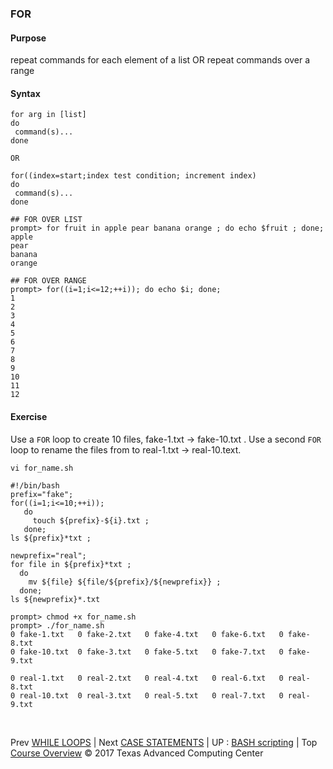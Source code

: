 
### FOR
#### Purpose
repeat commands for each element of a list
OR
repeat commands over a range

#### Syntax
```
for arg in [list]
do
 command(s)...
done

OR

for((index=start;index test condition; increment index)
do
 command(s)...
done
```
```
## FOR OVER LIST
prompt> for fruit in apple pear banana orange ; do echo $fruit ; done;
apple
pear
banana
orange

## FOR OVER RANGE
prompt> for((i=1;i<=12;++i)); do echo $i; done;
1
2
3
4
5
6
7
8
9
10
11
12
```

#### Exercise
Use a `FOR` loop to create 10 files, fake-1.txt -> fake-10.txt . Use a second `FOR` loop to rename the files from to real-1.txt -> real-10.text.
```
vi for_name.sh
```
```
#!/bin/bash
prefix="fake";
for((i=1;i<=10;++i));
   do
     touch ${prefix}-${i}.txt ;
   done;
ls ${prefix}*txt ;

newprefix="real";
for file in ${prefix}*txt ;
  do
    mv ${file} ${file/${prefix}/${newprefix}} ;
  done;
ls ${newprefix}*.txt
```
```
prompt> chmod +x for_name.sh
prompt> ./for_name.sh
0 fake-1.txt   0 fake-2.txt   0 fake-4.txt   0 fake-6.txt   0 fake-8.txt
0 fake-10.txt  0 fake-3.txt   0 fake-5.txt   0 fake-7.txt   0 fake-9.txt

0 real-1.txt   0 real-2.txt   0 real-4.txt   0 real-6.txt   0 real-8.txt
0 real-10.txt  0 real-3.txt   0 real-5.txt   0 real-7.txt   0 real-9.txt
```

<br>

Prev [WHILE LOOPS](bash_02_03.md) | Next [CASE STATEMENTS](bash_02_05.md) | UP : [BASH scripting](bash_scripting.md) | Top [Course Overview](docs/index.md)
&copy; 2017 Texas Advanced Computing Center
